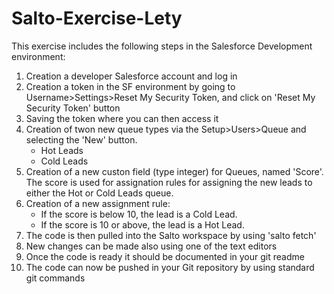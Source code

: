# Salto-Exercise-Lety

This exercise includes the following steps in the Salesforce Development environment:
1. Creation a developer Salesforce account and log in
2. Creation a token in the SF environment by going to Username>Settings>Reset My Security Token, and click on 'Reset My Security Token' button
3. Saving the token where you can then access it
4. Creation of twon new queue types via the Setup>Users>Queue and selecting the 'New' button.
    - Hot Leads
    - Cold Leads 
 5. Creation of a new custon field (type integer) for Queues, named 'Score'.
    The score is used for assignation rules for assigning the new leads to either the Hot or Cold Leads queue.
 6. Creation of a new assignment rule:
    - If the score is below 10, the lead is a Cold Lead.
    - If the score is 10 or above, the lead is a Hot Lead.
 7. The code is then pulled into the Salto workspace by using 'salto fetch'
 8. New changes can be made also using one of the text editors
 9. Once the code is ready it should be documented in your git readme
 10. The code can now be pushed in your Git repository by using standard git commands
